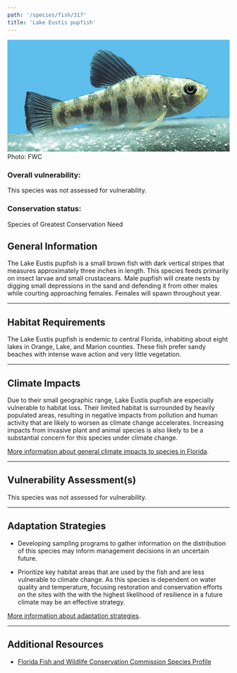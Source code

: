 ```yaml
---
path: '/species/fish/317'
title: 'Lake Eustis pupfish'
---
```


<content-header icon="freshwater_fish" title="Lake Eustis pupfish" subtitle="Cyprinodon variegatus hubbsi">
</content-header>

<div id="TopSection">

<div class="header-photo"><img src="317.jpg" alt="Photo for 317"/>
<figcaption>Photo: FWC</figcaption></div>

<div>

### Overall vulnerability:

This species was not assessed for vulnerability.



### Conservation status:

Species of Greatest Conservation Need

</div>
</div>

## General Information

The Lake Eustis pupfish is a small brown fish with dark vertical stripes that measures approximately three inches in length. This species feeds primarily on insect larvae and small crustaceans. Male pupfish will create nests by digging small depressions in the sand and defending it from other males while courting approaching females.  Females will spawn throughout year.

<hr />

## Habitat Requirements

The Lake Eustis pupfish is endemic to central Florida, inhabiting about eight lakes in Orange, Lake, and Marion counties. These fish prefer sandy beaches with intense wave action and very little vegetation.

<hr />

## Climate Impacts

Due to their small geographic range, Lake Eustis pupfish are especially vulnerable to habitat loss. Their limited habitat is surrounded by heavily populated areas, resulting in negative impacts from pollution and human activity that are likely to worsen as climate change accelerates.  Increasing impacts from invasive plant and animal species is also likely to be a substantial concern for this species under climate change.

[More information about general climate impacts to species in Florida](/impacts/species).



<hr />

## Vulnerability Assessment(s)

This species was not assessed for vulnerability.

<hr />

## Adaptation Strategies

- Developing sampling programs to gather information on the distribution of this species may inform management decisions in an uncertain future.

- Prioritize key habitat areas that are used by the fish and are less vulnerable to climate change.   As this species is dependent on water quality and temperature, focusing restoration and conservation efforts on the sites with the with the highest likelihood of resilience in a future climate may be an effective strategy.

[More information about adaptation strategies](/strategies).

<hr />


## Additional Resources

- [Florida Fish and Wildlife Conservation Commission Species Profile](https://myfwc.com/wildlifehabitats/profiles/freshwater/lake-eustis-pupfish/)
